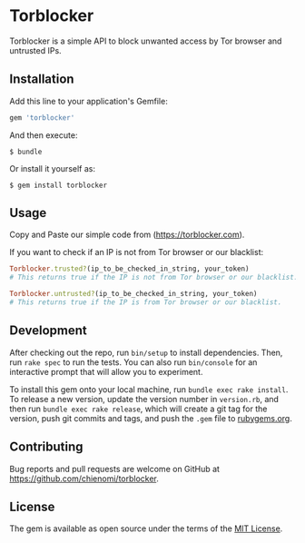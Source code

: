 # Torblocker

Torblocker is a simple API to block unwanted access by Tor browser and untrusted IPs.

## Installation

Add this line to your application's Gemfile:

```ruby
gem 'torblocker'
```

And then execute:

    $ bundle

Or install it yourself as:

    $ gem install torblocker

## Usage

Copy and Paste our simple code from (https://torblocker.com).

If you want to check if an IP is not from Tor browser or our blacklist:
```ruby
Torblocker.trusted?(ip_to_be_checked_in_string, your_token)
# This returns true if the IP is not from Tor browser or our blacklist.
```

```ruby
Torblocker.untrusted?(ip_to_be_checked_in_string, your_token)
# This returns true if the IP is from Tor browser or our blacklist.
```

## Development

After checking out the repo, run `bin/setup` to install dependencies. Then, run `rake spec` to run the tests. You can also run `bin/console` for an interactive prompt that will allow you to experiment.

To install this gem onto your local machine, run `bundle exec rake install`. To release a new version, update the version number in `version.rb`, and then run `bundle exec rake release`, which will create a git tag for the version, push git commits and tags, and push the `.gem` file to [rubygems.org](https://rubygems.org).

## Contributing

Bug reports and pull requests are welcome on GitHub at https://github.com/chienomi/torblocker.


## License

The gem is available as open source under the terms of the [MIT License](http://opensource.org/licenses/MIT).

